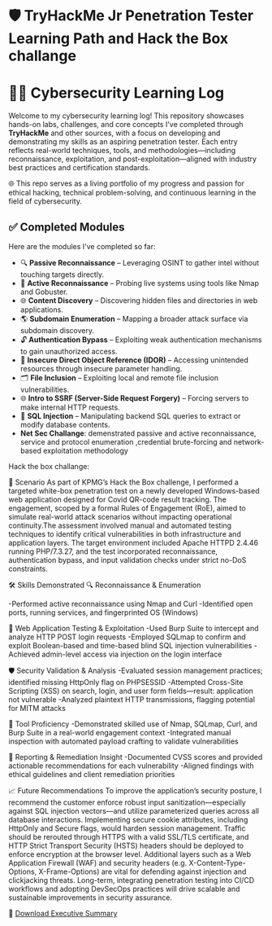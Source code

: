 
# 🛡️ TryHackMe Jr Penetration Tester Learning Path and Hack the Box challange

# 👨‍💻 Cybersecurity Learning Log

Welcome to my cybersecurity learning log! This repository showcases hands-on labs, challenges, and core concepts I've completed through **TryHackMe** and other sources, with a focus on developing and demonstrating my skills as an aspiring penetration tester. Each entry reflects real-world techniques, tools, and methodologies—including reconnaissance, exploitation, and post-exploitation—aligned with industry best practices and certification standards.

🌐 This repo serves as a living portfolio of my progress and passion for ethical hacking, technical problem-solving, and continuous learning in the field of cybersecurity.


## ✅ Completed Modules

Here are the modules I've completed so far:

- 🔍 **Passive Reconnaissance** – Leveraging OSINT to gather intel without touching targets directly.
- 🎯 **Active Reconnaissance** – Probing live systems using tools like Nmap and Gobuster.
- 🌐 **Content Discovery** – Discovering hidden files and directories in web applications.
- 🌎 **Subdomain Enumeration** – Mapping a broader attack surface via subdomain discovery.
- 🔓 **Authentication Bypass** – Exploiting weak authentication mechanisms to gain unauthorized access.
- 🔄 **Insecure Direct Object Reference (IDOR)** – Accessing unintended resources through insecure parameter handling.
- 🗂️ **File Inclusion** – Exploiting local and remote file inclusion vulnerabilities.
- 🌐 **Intro to SSRF (Server-Side Request Forgery)** – Forcing servers to make internal HTTP requests.
- 💉 **SQL Injection** – Manipulating backend SQL queries to extract or modify database contents.
- **Net Sec Challange**: demenstrated passive and active reconnaissance, service and protocol enumeration ,credential brute-forcing and network-based exploitation methodology


Hack the box challange:

🧠 Scenario
As part of KPMG’s Hack the Box challenge, I performed a targeted white-box penetration test on a newly developed Windows-based web application designed for Covid QR-code result tracking. The engagement, scoped by a formal Rules of Engagement (RoE), aimed to simulate real-world attack scenarios without impacting operational continuity.The assessment involved manual and automated testing techniques to identify critical vulnerabilities in both infrastructure and application layers. The target environment included Apache HTTPD 2.4.46 running PHP/7.3.27, and the test incorporated reconnaissance, authentication bypass, and input validation checks under strict no-DoS constraints.

🛠️ Skills Demonstrated
🔍 Reconnaissance & Enumeration

-Performed active reconnaissance using Nmap and Curl
-Identified open ports, running services, and fingerprinted OS (Windows)

🧪 Web Application Testing & Exploitation
-Used Burp Suite to intercept and analyze HTTP POST login requests
-Employed SQLmap to confirm and exploit Boolean-based and time-based blind SQL injection vulnerabilities
-Achieved admin-level access via injection on the login interface

🛡️ Security Validation & Analysis
-Evaluated session management practices; identified missing HttpOnly flag on PHPSESSID
-Attempted Cross-Site Scripting (XSS) on search, login, and user form fields—result: application not vulnerable
-Analyzed plaintext HTTP transmissions, flagging potential for MITM attacks

🧠 Tool Proficiency
-Demonstrated skilled use of Nmap, SQLmap, Curl, and Burp Suite in a real-world engagement context
-Integrated manual inspection with automated payload crafting to validate vulnerabilities

📝 Reporting & Remediation Insight
-Documented CVSS scores and provided actionable recommendations for each vulnerability
-Aligned findings with ethical guidelines and client remediation priorities

📈 Future Recommendations
To improve the application’s security posture, I recommend the customer enforce robust input sanitization—especially against SQL injection vectors—and utilize parameterized queries across all database interactions. Implementing secure cookie attributes, including HttpOnly and Secure flags, would harden session management. Traffic should be rerouted through HTTPS with a valid SSL/TLS certificate, and HTTP Strict Transport Security (HSTS) headers should be deployed to enforce encryption at the browser level. Additional layers such as a Web Application Firewall (WAF) and security headers (e.g. X-Content-Type-Options, X-Frame-Options) are vital for defending against injection and clickjacking threats. Long-term, integrating penetration testing into CI/CD workflows and adopting DevSecOps practices will drive scalable and sustainable improvements in security assurance.

📄 [Download Executive Summary](docs/Executive_Summary_KPMG.pdf)
